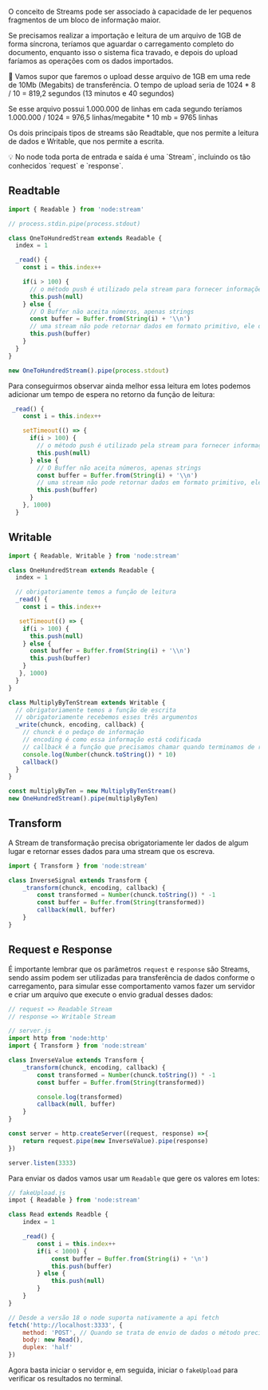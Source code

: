 O conceito de Streams pode ser associado à capacidade de ler pequenos fragmentos de um bloco de informação maior.

Se precisamos realizar a importação e leitura de um arquivo de 1GB de forma síncrona, teríamos que aguardar o carregamento completo do documento, enquanto isso o sistema fica travado, e depois do upload faríamos as operações com os dados importados.

🧠 Vamos supor que faremos o upload desse arquivo de 1GB em uma rede de 10Mb (Megabits) de transferência. O tempo de upload seria de 1024 * 8 / 10 = 819,2 segundos (13 minutos e 40 segundos)

Se esse arquivo possui 1.000.000 de linhas em cada segundo teríamos 1.000.000 / 1024 = 976,5 linhas/megabite * 10 mb = 9765 linhas

Os dois principais tipos de streams são Readtable, que nos permite a leitura de dados e Writable, que nos permite a escrita.

<aside> 💡 No node toda porta de entrada e saída é uma `Stream`, incluindo os tão conhecidos `request` e `response`.

</aside>

## Readtable

```jsx
import { Readable } from 'node:stream'

// process.stdin.pipe(process.stdout)

class OneToHundredStream extends Readable {
  index = 1

  _read() {
    const i = this.index++

    if(i > 100) {
      // o método push é utilizado pela stream para fornecer informações para quem está utlizando a stream
      this.push(null)
    } else {
      // O Buffer não aceita números, apenas strings
      const buffer = Buffer.from(String(i) + '\\n')
      // uma stream não pode retornar dados em formato primitivo, ele deve estar em Buffer
      this.push(buffer)
    }
  }
}

new OneToHundredStream().pipe(process.stdout)
```

Para conseguirmos observar ainda melhor essa leitura em lotes podemos adicionar um tempo de espera no retorno da função de leitura:

```jsx
 _read() {
    const i = this.index++

    setTimeout(() => {
      if(i > 100) {
        // o método push é utilizado pela stream para fornecer informações para quem está utlizando a stream
        this.push(null)
      } else {
        // O Buffer não aceita números, apenas strings
        const buffer = Buffer.from(String(i) + '\\n')
        // uma stream não pode retornar dados em formato primitivo, ele deve estar em Buffer
        this.push(buffer)
      }
    }, 1000)
  }
```

## Writable

```jsx
import { Readable, Writable } from 'node:stream'

class OneHundredStream extends Readable {
  index = 1

  // obrigatoriamente temos a função de leitura
  _read() {
    const i = this.index++

   setTimeout(() => {
    if(i > 100) {
      this.push(null)
    } else {
      const buffer = Buffer.from(String(i) + '\\n')
      this.push(buffer)
    }
   }, 1000)
  }
}

class MultiplyByTenStream extends Writable {
  // obrigatoriamente temos a função de escrita
  // obrigatoriamente recebemos esses três argumentos
  _write(chunck, encoding, callback) {
    // chunck é o pedaço de informação
    // encoding é como essa informação está codificada
    // callback é a função que precisamos chamar quando terminamos de realizar as operações com o bloco de dado recebido
    console.log(Number(chunck.toString()) * 10)
    callback()
  }
}

const multiplyByTen = new MultiplyByTenStream()
new OneHundredStream().pipe(multiplyByTen)
```

## Transform

A Stream de transformação precisa obrigatoriamente ler dados de algum lugar e retornar esses dados para uma stream que os escreva.

```javascript
import { Transform } from 'node:stream'

class InverseSignal extends Transform {
	_transform(chunck, encoding, callback) {
		const transformed = Number(chunck.toString()) * -1
		const buffer = Buffer.from(String(transformed))
		callback(null, buffer)
	}
}
```

## Request e Response
É importante lembrar que os parâmetros `request` e `response` são Streams, sendo assim podem ser utilizadas para transferência de dados conforme o carregamento, para simular esse comportamento vamos fazer um servidor e criar um arquivo que execute o envio gradual desses dados:

```javascript
// request => Readable Stream
// response => Writable Stream

// server.js
import http from 'node:http'
import { Transform } from 'node:stream'

class InverseValue extends Transform {
	_transform(chunck, encoding, callback) {
		const transformed = Number(chunck.toString()) * -1
		const buffer = Buffer.from(String(transformed))

		console.log(transformed)
		callback(null, buffer)
	}
}

const server = http.createServer((request, response) =>{
	return request.pipe(new InverseValue).pipe(response)
})

server.listen(3333)
```

Para enviar os dados vamos usar um `Readable` que gere os valores em lotes:

```javascript
// fakeUpload.js
impot { Readable } from 'node:stream'

class Read extends Readble {
	index = 1

	_read() {
		const i = this.index++
		if(i < 1000) {
			const buffer = Buffer.from(String(i) + '\n')
			this.push(buffer)
		} else {
			this.push(null)
		}
	}
}

// Desde a versão 18 o node suporta nativamente a api fetch
fetch('http://localhost:3333', {
	method: 'POST', // Quando se trata de envio de dados o método precisa ser POST ou PUT
	body: new Read(),
	duplex: 'half'	
})
```

Agora basta iniciar o servidor e, em seguida, iniciar o `fakeUpload` para verificar os resultados no terminal.